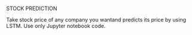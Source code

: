 STOCK PREDICTION

Take stock price of any company you wantand predicts its price by using LSTM. Use only Jupyter notebook code.
